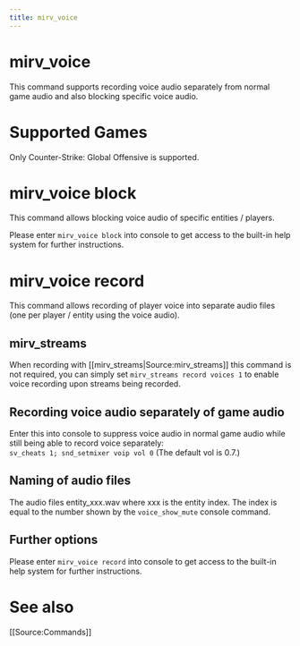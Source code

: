 ```yaml
---
title: mirv_voice
---
```


# mirv_voice

This command supports recording voice audio separately from normal game audio and also blocking specific voice audio.

# Supported Games

Only Counter-Strike: Global Offensive is supported.

# mirv_voice block

This command allows blocking voice audio of specific entities / players.

Please enter `mirv_voice block` into console to get access to the built-in help system for further instructions.

# mirv_voice record

This command allows recording of player voice into separate audio files (one per player / entity using the voice audio).

## mirv_streams

When recording with [[mirv_streams|Source:mirv_streams]] this command is not required, you can simply set `mirv_streams record voices 1` to enable voice recording upon streams being recorded.

## Recording voice audio separately of game audio

Enter this into console to suppress voice audio in normal game audio while still being able to record voice separately:<br />
`sv_cheats 1; snd_setmixer voip vol 0` (The default vol is 0.7.)

## Naming of audio files

The audio files entity_xxx.wav where xxx is the entity index. The index is equal to the number shown by the `voice_show_mute` console command.

## Further options

Please enter `mirv_voice record` into console to get access to the built-in help system for further instructions.

# See also

[[Source:Commands]]